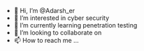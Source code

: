 - 👋 Hi, I’m @Adarsh_er
- 👀 I’m interested in cyber security
- 🌱 I’m currently learning  penetration testing
- 💞️ I’m looking to collaborate on
- 📫 How to reach me ...

<!---
Ashu-1999/Ashu-1999 is a ✨ special ✨ repository because its `README.md` (this file) appears on your GitHub profile.
You can click the Preview link to take a look at your changes.
--->




